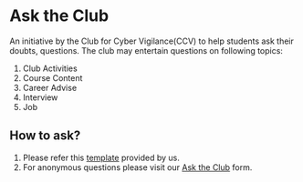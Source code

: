 # Ask the Club
An initiative by the Club for Cyber Vigilance(CCV) to help students ask their doubts, questions.
The club may entertain questions on following topics:

1. Club Activities
2. Course Content
3. Career Advise
4. Interview
5. Job

## How to ask?

1. Please refer this [template](template.md) provided by us.
2. For anonymous questions please visit our [Ask the Club](https://goo.gl/ALAc6V) form.

